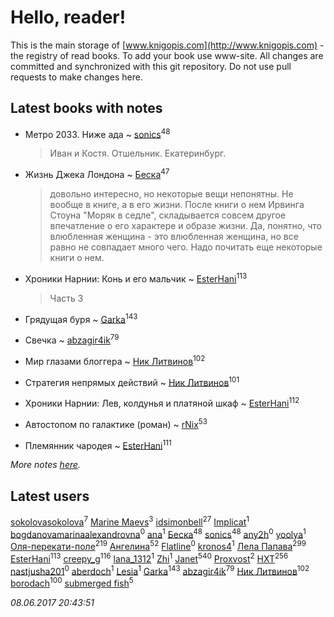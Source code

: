 # Hello, reader!
This is the main storage of [www.knigopis.com](http://www.knigopis.com) - the registry of read books.
To add your book use www-site. All changes are committed and synchronized with this git repository.
Do not use pull requests to make changes here.


## Latest books with notes
* Метро 2033. Ниже ада ~ [sonics](users/588/5880221-vkontakte)<sup>48</sup>
    > Иван и Костя. Отшельник.
    > Екатеринбург.

* Жизнь Джека Лондона ~ [Беска](users/157/1577468-vkontakte)<sup>47</sup>
    > довольно интересно, но некоторые вещи непонятны. Не вообще в книге, а в его жизни. После книги о нем Ирвинга Стоуна "Моряк в седле", складывается совсем другое впечатление о его характере и образе жизни. Да, понятно, что влюбленная женщина - это влюбленная женщина, но все равно не совпадает много чего. Надо почитать еще некоторые книги о нем.

* Хроники Нарнии: Конь и его мальчик ~ [EsterHani](users/305/30558181-vkontakte)<sup>113</sup>
    > Часть 3

* Грядущая буря ~ [Garka](users/115/115753719718250012620-google)<sup>143</sup>

* Свечка ~ [abzagir4ik](users/362/3621623-vkontakte)<sup>79</sup>

* Мир глазами блоггера ~ [Ник Литвинов](users/241/241974816-vkontakte)<sup>102</sup>

* Стратегия непрямых действий ~ [Ник Литвинов](users/241/241974816-vkontakte)<sup>101</sup>

* Хроники Нарнии: Лев, колдунья и платяной шкаф ~ [EsterHani](users/305/30558181-vkontakte)<sup>112</sup>

* Автостопом по галактике (роман) ~ [rNix](users/115/115622071-twitter)<sup>53</sup>

* Племянник чародея ~ [EsterHani](users/305/30558181-vkontakte)<sup>111</sup>


_More notes [here](latest_books_with_notes.md)._


## Latest users
[sokolovasokolova](users/147/1477128102351730-facebook)<sup>7</sup> 
[Marine Maevs](users/301/301311796988465-facebook)<sup>3</sup> 
[idsimonbell](users/380/380554090-vkontakte)<sup>27</sup> 
[Implicat](users/118/118341692435130654754-google)<sup>1</sup> 
[bogdanovamarinaalexandrovna](users/172/17205066-vkontakte)<sup>0</sup> 
[ana](users/748/748716291981692-facebook)<sup>1</sup> 
[Беска](users/157/1577468-vkontakte)<sup>48</sup> 
[sonics](users/588/5880221-vkontakte)<sup>48</sup> 
[any2h](users/843/84361408-vkontakte)<sup>0</sup> 
[yoolya](users/703/703201379817863-facebook)<sup>1</sup> 
[Оля-перекати-поле](users/108/10848515355906827860-mailru)<sup>219</sup> 
[Ангелина](users/837/83788782-vkontakte)<sup>52</sup> 
[Flatline](users/148/1485367461478452-facebook)<sup>0</sup> 
[kronos4](users/219/219471728-vkontakte)<sup>1</sup> 
[Лела Папава](users/761/76187635-vkontakte)<sup>299</sup> 
[EsterHani](users/305/30558181-vkontakte)<sup>113</sup> 
[creepy_g](users/747/74743045-vkontakte)<sup>116</sup> 
[lana_1312](users/460/4609218-vkontakte)<sup>1</sup> 
[Zhi](users/104/104502610850806942588-google)<sup>1</sup> 
[Janet](users/108/108113656204404967440-google)<sup>540</sup> 
[Proxvost](users/102/102171422-vkontakte)<sup>2</sup> 
[HXT](users/100/100002563462782-facebook)<sup>256</sup> 
[nastjusha201](users/193/193070751-yandex)<sup>0</sup> 
[aberdoch](users/457/457053297961317-facebook)<sup>1</sup> 
[Lesia](users/148/1482702765127959-facebook)<sup>1</sup> 
[Garka](users/115/115753719718250012620-google)<sup>143</sup> 
[abzagir4ik](users/362/3621623-vkontakte)<sup>79</sup> 
[Ник Литвинов](users/241/241974816-vkontakte)<sup>102</sup> 
[borodach](users/157/15706320-vkontakte)<sup>100</sup> 
[submerged fish](users/471/471364154-yandex)<sup>5</sup> 


_08.06.2017 20:43:51_
